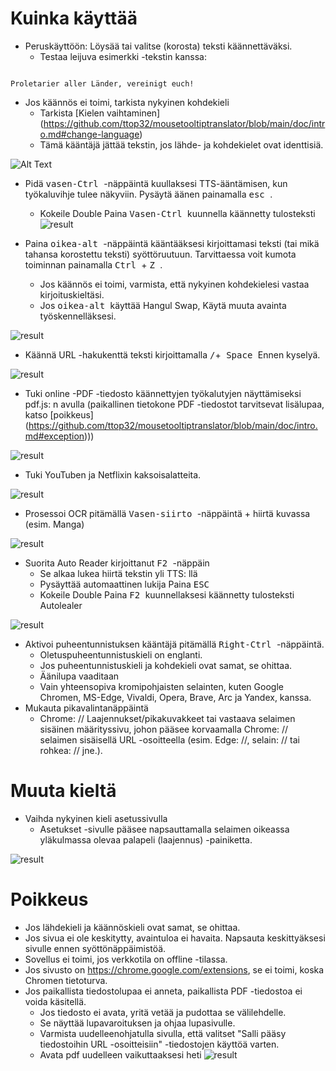 # Kuinka käyttää


- Peruskäyttöön: Löysää tai valitse (korosta) teksti käännettäväksi.
  - Testaa leijuva esimerkki -tekstin kanssa:
```console

Proletarier aller Länder, vereinigt euch!

```

  - Jos käännös ei toimi, tarkista nykyinen kohdekieli
    - Tarkista [Kielen vaihtaminen] (https://github.com/ttop32/mousetooltiptranslator/blob/main/doc/intro.md#change-language)
    - Tämä kääntäjä jättää tekstin, jos lähde- ja kohdekielet ovat identtisiä.


![Alt Text](/doc/reagre.gif)



- Pidä <kbd> vasen-Ctrl </kbd> -näppäintä kuullaksesi TTS-ääntämisen, kun työkaluvihje tulee näkyviin. Pysäytä äänen painamalla <kbd> esc </kbd>.
  - Kokeile Double Paina <kbd> Vasen-Ctrl </kbd> kuunnella käännetty tulosteksti
![result](/doc/20.gif)



- Paina <kbd> oikea-alt </kbd> -näppäintä kääntääksesi kirjoittamasi teksti (tai mikä tahansa korostettu teksti) syöttöruutuun. Tarvittaessa voit kumota toiminnan painamalla <kbd> Ctrl </kbd> + <kbd> Z </kbd>.
  - Jos käännös ei toimi, varmista, että nykyinen kohdekielesi vastaa kirjoituskieltäsi.
  - Jos <kbd> oikea-alt </kbd> käyttää Hangul Swap,
Käytä muuta avainta työskennelläksesi.


![result](/doc/11.gif)



- Käännä URL -hakukenttä teksti kirjoittamalla <kbd>/</kbd>+<kbd> Space </kbd> Ennen kyselyä.


![result](/doc/21.gif)



- Tuki online -PDF -tiedosto käännettyjen työkalutyjen näyttämiseksi pdf.js: n avulla (paikallinen tietokone PDF -tiedostot tarvitsevat lisälupaa, katso [poikkeus] (https://github.com/ttop32/mousetooltiptranslator/blob/main/doc/intro.md#exception)))


![result](/doc/12.gif)



- Tuki YouTuben ja Netflixin kaksoisalatteita.


![result](/doc/16.gif)



- Prosessoi OCR pitämällä <kbd> Vasen-siirto </kbd> -näppäintä + hiirtä kuvassa (esim. Manga)


![result](/doc/15.gif)



- Suorita Auto Reader kirjoittanut <kbd> F2 </kbd> -näppäin
  - Se alkaa lukea hiirtä tekstin yli TTS: llä
  - Pysäyttää automaattinen lukija Paina <kbd> ESC </kbd>
  - Kokeile Double Paina <kbd> F2 </kbd> kuunnellaksesi käännetty tulosteksti Autolealer


![result](/doc/30.gif)



- Aktivoi puheentunnistuksen kääntäjä pitämällä <kbd> Right-Ctrl </kbd> -näppäintä.
  - Oletuspuheentunnistuskieli on englanti.
  - Jos puheentunnistuskieli ja kohdekieli ovat samat, se ohittaa.
  - Äänilupa vaaditaan
  - Vain yhteensopiva kromipohjaisten selainten, kuten Google Chromen, MS-Edge, Vivaldi, Opera, Brave, Arc ja Yandex, kanssa.
- Mukauta pikavalintanäppäintä
  - Chrome: // Laajennukset/pikakuvakkeet tai vastaava selaimen sisäinen määrityssivu, johon pääsee korvaamalla Chrome: // selaimen sisäisellä URL -osoitteella (esim. Edge: //, selain: // tai rohkea: // jne.).
# Muuta kieltä
- Vaihda nykyinen kieli asetussivulla
  - Asetukset -sivulle pääsee napsauttamalla selaimen oikeassa yläkulmassa olevaa palapeli (laajennus) -painiketta.


![result](/doc/14.gif)





# Poikkeus


- Jos lähdekieli ja käännöskieli ovat samat, se ohittaa.
- Jos sivua ei ole keskitytty, avaintuloa ei havaita.
Napsauta keskittyäksesi sivulle ennen syöttönäppäimistöä.
- Sovellus ei toimi, jos verkkotila on offline -tilassa.
- Jos sivusto on <https://chrome.google.com/extensions>, se ei toimi, koska Chromen tietoturva.
- Jos paikallista tiedostolupaa ei anneta, paikallista PDF -tiedostoa ei voida käsitellä.
  - Jos tiedosto ei avata, yritä vetää ja pudottaa se välilehdelle.
  - Se näyttää lupavaroituksen ja ohjaa lupasivulle.
  - Varmista uudelleenohjatulla sivulla, että valitset "Salli pääsy tiedostoihin URL -osoitteisiin" -tiedostojen käyttöä varten.
  - Avata pdf uudelleen vaikuttaaksesi heti
![result](/doc/10.gif)
